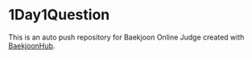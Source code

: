# 1Day1Question
This is an auto push repository for Baekjoon Online Judge created with [BaekjoonHub](https://github.com/BaekjoonHub/BaekjoonHub).

